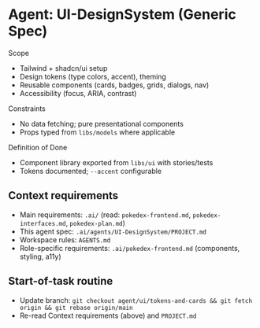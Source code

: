 # Agent: UI-DesignSystem (Generic Spec)

Scope
- Tailwind + shadcn/ui setup
- Design tokens (type colors, accent), theming
- Reusable components (cards, badges, grids, dialogs, nav)
- Accessibility (focus, ARIA, contrast)

Constraints
- No data fetching; pure presentational components
- Props typed from `libs/models` where applicable

Definition of Done
- Component library exported from `libs/ui` with stories/tests
- Tokens documented; `--accent` configurable

## Context requirements

- Main requirements: `.ai/` (read: `pokedex-frontend.md`, `pokedex-interfaces.md`, `pokedex-plan.md`)
- This agent spec: `.ai/agents/UI-DesignSystem/PROJECT.md`
- Workspace rules: `AGENTS.md`
- Role-specific requirements: `.ai/pokedex-frontend.md` (components, styling, a11y)

## Start-of-task routine
- Update branch: `git checkout agent/ui/tokens-and-cards && git fetch origin && git rebase origin/main`
- Re-read Context requirements (above) and `PROJECT.md`
